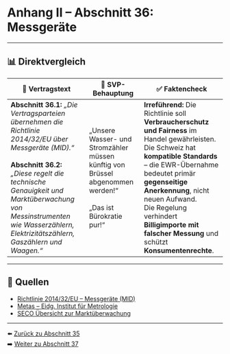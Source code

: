 # Anhang II – Abschnitt 36: Messgeräte

---

## 📊 Direktvergleich

| 📜 **Vertragstext** | 🧨 **SVP-Behauptung** | ✅ **Faktencheck** |
|---------------------|-----------------------|--------------------|
| **Abschnitt 36.1:** _„Die Vertragsparteien übernehmen die Richtlinie 2014/32/EU über Messgeräte (MID).“_ <br><br> **Abschnitt 36.2:** _„Diese regelt die technische Genauigkeit und Marktüberwachung von Messinstrumenten wie Wasserzählern, Elektrizitätszählern, Gaszählern und Waagen.“_ | „Unsere Wasser- und Stromzähler müssen künftig von Brüssel abgenommen werden!“ <br><br> „Das ist Bürokratie pur!“ | **Irreführend:** Die Richtlinie soll **Verbraucherschutz und Fairness** im Handel gewährleisten. <br> Die Schweiz hat **kompatible Standards** – die EWR-Übernahme bedeutet primär **gegenseitige Anerkennung**, nicht neuen Aufwand. <br> Die Regelung verhindert **Billigimporte mit falscher Messung** und schützt **Konsumentenrechte**. |

---

## 🔗 Quellen

- [Richtlinie 2014/32/EU – Messgeräte (MID)](https://eur-lex.europa.eu/legal-content/DE/TXT/?uri=CELEX:32014L0032)
- [Metas – Eidg. Institut für Metrologie](https://www.metas.ch/)
- [SECO Übersicht zur Marktüberwachung](https://www.seco.admin.ch/)

---

⬅️ [Zurück zu Abschnitt 35](abschnitt_35.md)  
➡️ [Weiter zu Abschnitt 37](abschnitt_37.md)
